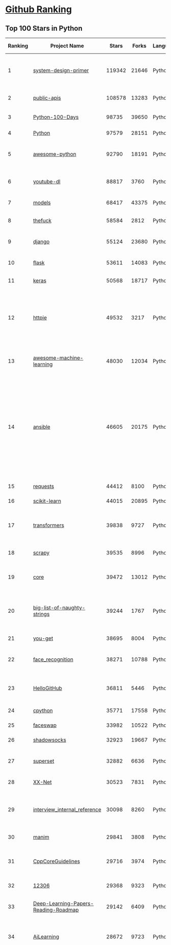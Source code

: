 [Github Ranking](../README.md)
==========

## Top 100 Stars in Python

| Ranking | Project Name | Stars | Forks | Language | Open Issues | Description | Last Commit |
| ------- | ------------ | ----- | ----- | -------- | ----------- | ----------- | ----------- |
| 1 | [system-design-primer](https://github.com/donnemartin/system-design-primer) | 119342 | 21646 | Python | 170 | Learn how to design large-scale systems. Prep for the system design interview.  Includes Anki flashcards. | 2020-12-29T02:51:34Z |
| 2 | [public-apis](https://github.com/public-apis/public-apis) | 108578 | 13283 | Python | 237 | A collective list of free APIs for use in software and web development. | 2021-01-23T09:37:22Z |
| 3 | [Python-100-Days](https://github.com/jackfrued/Python-100-Days) | 98735 | 39650 | Python | 528 | Python - 100天从新手到大师 | 2021-01-23T03:47:31Z |
| 4 | [Python](https://github.com/TheAlgorithms/Python) | 97579 | 28151 | Python | 38 | All Algorithms implemented in Python | 2021-01-22T04:40:22Z |
| 5 | [awesome-python](https://github.com/vinta/awesome-python) | 92790 | 18191 | Python | 131 | A curated list of awesome Python frameworks, libraries, software and resources | 2021-01-22T15:59:36Z |
| 6 | [youtube-dl](https://github.com/ytdl-org/youtube-dl) | 88817 | 3760 | Python | 3888 | Command-line program to download videos from YouTube.com and other video sites | 2021-01-23T20:08:56Z |
| 7 | [models](https://github.com/tensorflow/models) | 68417 | 43375 | Python | 1078 | Models and examples built with TensorFlow | 2021-01-23T16:46:50Z |
| 8 | [thefuck](https://github.com/nvbn/thefuck) | 58584 | 2812 | Python | 252 | Magnificent app which corrects your previous console command. | 2021-01-21T13:34:02Z |
| 9 | [django](https://github.com/django/django) | 55124 | 23680 | Python | 182 | The Web framework for perfectionists with deadlines. | 2021-01-23T21:52:29Z |
| 10 | [flask](https://github.com/pallets/flask) | 53611 | 14083 | Python | 23 | The Python micro framework for building web applications. | 2021-01-22T08:57:09Z |
| 11 | [keras](https://github.com/keras-team/keras) | 50568 | 18717 | Python | 3179 | Deep Learning for humans | 2021-01-23T20:30:46Z |
| 12 | [httpie](https://github.com/httpie/httpie) | 49532 | 3217 | Python | 147 | As easy as /aitch-tee-tee-pie/ 🥧 Modern, user-friendly command-line HTTP client for the API era. JSON support, colors, sessions, downloads, plugins & more. https://twitter.com/httpie | 2021-01-21T21:50:43Z |
| 13 | [awesome-machine-learning](https://github.com/josephmisiti/awesome-machine-learning) | 48030 | 12034 | Python | 1 | A curated list of awesome Machine Learning frameworks, libraries and software. | 2021-01-20T18:38:00Z |
| 14 | [ansible](https://github.com/ansible/ansible) | 46605 | 20175 | Python | 1929 | Ansible is a radically simple IT automation platform that makes your applications and systems easier to deploy and maintain. Automate everything from code deployment to network configuration to cloud management, in a language that approaches plain English, using SSH, with no agents to install on remote systems. https://docs.ansible.com. | 2021-01-23T20:49:31Z |
| 15 | [requests](https://github.com/psf/requests) | 44412 | 8100 | Python | 307 | A simple, yet elegant HTTP library. | 2021-01-22T13:41:40Z |
| 16 | [scikit-learn](https://github.com/scikit-learn/scikit-learn) | 44015 | 20895 | Python | 2299 | scikit-learn: machine learning in Python | 2021-01-23T17:22:17Z |
| 17 | [transformers](https://github.com/huggingface/transformers) | 39838 | 9727 | Python | 519 | 🤗Transformers: State-of-the-art Natural Language Processing for Pytorch and TensorFlow 2.0. | 2021-01-23T23:13:42Z |
| 18 | [scrapy](https://github.com/scrapy/scrapy) | 39535 | 8996 | Python | 759 | Scrapy, a fast high-level web crawling & scraping framework for Python. | 2021-01-16T05:49:45Z |
| 19 | [core](https://github.com/home-assistant/core) | 39472 | 13012 | Python | 1814 | :house_with_garden: Open source home automation that puts local control and privacy first | 2021-01-24T01:21:33Z |
| 20 | [big-list-of-naughty-strings](https://github.com/minimaxir/big-list-of-naughty-strings) | 39244 | 1767 | Python | 73 | The Big List of Naughty Strings is a list of strings which have a high probability of causing issues when used as user-input data. | 2020-10-06T11:10:54Z |
| 21 | [you-get](https://github.com/soimort/you-get) | 38695 | 8004 | Python | 352 | :arrow_double_down: Dumb downloader that scrapes the web | 2021-01-22T00:06:27Z |
| 22 | [face_recognition](https://github.com/ageitgey/face_recognition) | 38271 | 10788 | Python | 570 | The world's simplest facial recognition api for Python and the command line | 2020-12-19T11:44:26Z |
| 23 | [HelloGitHub](https://github.com/521xueweihan/HelloGitHub) | 36811 | 5446 | Python | 31 | :octocat: Find pearls on open-source seashore 分享 GitHub 上有趣、入门级的开源项目 | 2020-12-27T17:01:55Z |
| 24 | [cpython](https://github.com/python/cpython) | 35771 | 17558 | Python | 1433 | The Python programming language | 2021-01-24T02:15:49Z |
| 25 | [faceswap](https://github.com/deepfakes/faceswap) | 33982 | 10522 | Python | 8 | Deepfakes Software For All | 2021-01-23T15:56:15Z |
| 26 | [shadowsocks](https://github.com/shadowsocks/shadowsocks) | 32923 | 19667 | Python | 448 | None | 2019-11-06T02:01:03Z |
| 27 | [superset](https://github.com/apache/superset) | 32882 | 6636 | Python | 582 | Apache Superset is a Data Visualization and Data Exploration Platform | 2021-01-24T01:10:34Z |
| 28 | [XX-Net](https://github.com/XX-net/XX-Net) | 30523 | 7831 | Python | 7676 | A proxy tool to bypass GFW. | 2021-01-20T11:06:31Z |
| 29 | [interview_internal_reference](https://github.com/0voice/interview_internal_reference) | 30098 | 8260 | Python | 23 | 2020年最新总结，阿里，腾讯，百度，美团，头条等技术面试题目，以及答案，专家出题人分析汇总。 | 2020-10-17T02:49:24Z |
| 30 | [manim](https://github.com/3b1b/manim) | 29841 | 3808 | Python | 343 | Animation engine for explanatory math videos | 2021-01-24T00:19:22Z |
| 31 | [CppCoreGuidelines](https://github.com/isocpp/CppCoreGuidelines) | 29716 | 3974 | Python | 184 | The C++ Core Guidelines are a set of tried-and-true guidelines, rules, and best practices about coding in C++ | 2021-01-23T14:23:57Z |
| 32 | [12306](https://github.com/testerSunshine/12306) | 29368 | 9323 | Python | 254 | 12306智能刷票，订票 | 2021-01-11T03:52:27Z |
| 33 | [Deep-Learning-Papers-Reading-Roadmap](https://github.com/floodsung/Deep-Learning-Papers-Reading-Roadmap) | 29142 | 6409 | Python | 80 | Deep Learning papers reading roadmap for anyone who are eager to learn this amazing tech! | 2021-01-13T05:47:46Z |
| 34 | [AiLearning](https://github.com/apachecn/AiLearning) | 28672 | 9723 | Python | 33 | AiLearning: 机器学习 - MachineLearning - ML、深度学习 - DeepLearning - DL、自然语言处理 NLP | 2021-01-20T16:02:37Z |
| 35 | [funNLP](https://github.com/fighting41love/funNLP) | 28206 | 8340 | Python | 12 | 中英文敏感词、语言检测、中外手机/电话归属地/运营商查询、名字推断性别、手机号抽取、身份证抽取、邮箱抽取、中日文人名库、中文缩写库、拆字词典、词汇情感值、停用词、反动词表、暴恐词表、繁简体转换、英文模拟中文发音、汪峰歌词生成器、职业名称词库、同义词库、反义词库、否定词库、汽车品牌词库、汽车零件词库、连续英文切割、各种中文词向量、公司名字大全、古诗词库、IT词库、财经词库、成语词库、地名词库、历史名人词库、诗词词库、医学词库、饮食词库、法律词库、汽车词库、动物词库、中文聊天语料、中文谣言数据、百度中文问答数据集、句子相似度匹配算法集合、bert资源、文本生成&摘要相关工具、cocoNLP信息抽取工具、国内电话号码正则匹配、清华大学XLORE:中英文跨语言百科知识图谱、清华大学人工智能技术系列报告、自然语言生成、NLU太难了系列、自动对联数据及机器人、用户名黑名单列表、罪名法务名词及分类模型、微信公众号语料、cs224n深度学习自然语言处理课程、中文手写汉字识别、中文自然语言处理 语料/数据集、变量命名神器、分词语料库+代码、任务型对话英文数据集、ASR 语音数据集 + 基于深度学习的中文语音识别系统、笑声检测器、Microsoft多语言数字/单位/如日期时间识别包、中华新华字典数据库及api(包括常用歇后语、成语、词语和汉字)、文档图谱自动生成、SpaCy 中文模型、Common Voice语音识别数据集新版、神经网络关系抽取、基于bert的命名实体识别、关键词(Keyphrase)抽取包pke、基于医疗领域知识图谱的问答系统、基于依存句法与语义角色标注的事件三元组抽取、依存句法分析4万句高质量标注数据、cnocr：用来做中文OCR的Python3包、中文人物关系知识图谱项目、中文nlp竞赛项目及代码汇总、中文字符数据、speech-aligner: 从“人声语音”及其“语言文本”产生音素级别时间对齐标注的工具、AmpliGraph: 知识图谱表示学习(Python)库：知识图谱概念链接预测、Scattertext 文本可视化(python)、语言/知识表示工具：BERT & ERNIE、中文对比英文自然语言处理NLP的区别综述、Synonyms中文近义词工具包、HarvestText领域自适应文本挖掘工具（新词发现-情感分析-实体链接等）、word2word：(Python)方便易用的多语言词-词对集：62种语言/3,564个多语言对、语音识别语料生成工具：从具有音频/字幕的在线视频创建自动语音识别(ASR)语料库、构建医疗实体识别的模型（包含词典和语料标注）、单文档非监督的关键词抽取、Kashgari中使用gpt-2语言模型、开源的金融投资数据提取工具、文本自动摘要库TextTeaser: 仅支持英文、人民日报语料处理工具集、一些关于自然语言的基本模型、基于14W歌曲知识库的问答尝试--功能包括歌词接龙and已知歌词找歌曲以及歌曲歌手歌词三角关系的问答、基于Siamese bilstm模型的相似句子判定模型并提供训练数据集和测试数据集、用Transformer编解码模型实现的根据Hacker News文章标题自动生成评论、用BERT进行序列标记和文本分类的模板代码、LitBank：NLP数据集——支持自然语言处理和计算人文学科任务的100部带标记英文小说语料、百度开源的基准信息抽取系统、虚假新闻数据集、Facebook: LAMA语言模型分析，提供Transformer-XL/BERT/ELMo/GPT预训练语言模型的统一访问接口、CommonsenseQA：面向常识的英文QA挑战、中文知识图谱资料、数据及工具、各大公司内部里大牛分享的技术文档 PDF 或者 PPT、自然语言生成SQL语句（英文）、中文NLP数据增强（EDA）工具、英文NLP数据增强工具 、基于医药知识图谱的智能问答系统、京东商品知识图谱、基于mongodb存储的军事领域知识图谱问答项目、基于远监督的中文关系抽取、语音情感分析、中文ULMFiT-情感分析-文本分类-语料及模型、一个拍照做题程序、世界各国大规模人名库、一个利用有趣中文语料库 qingyun 训练出来的中文聊天机器人、中文聊天机器人seqGAN、省市区镇行政区划数据带拼音标注、教育行业新闻语料库包含自动文摘功能、开放了对话机器人-知识图谱-语义理解-自然语言处理工具及数据、中文知识图谱：基于百度百科中文页面-抽取三元组信息-构建中文知识图谱、masr: 中文语音识别-提供预训练模型-高识别率、Python音频数据增广库、中文全词覆盖BERT及两份阅读理解数据、ConvLab：开源多域端到端对话系统平台、中文自然语言处理数据集、基于最新版本rasa搭建的对话系统、基于TensorFlow和BERT的管道式实体及关系抽取、一个小型的证券知识图谱/知识库、复盘所有NLP比赛的TOP方案、OpenCLaP：多领域开源中文预训练语言模型仓库、UER：基于不同语料+编码器+目标任务的中文预训练模型仓库、中文自然语言处理向量合集、基于金融-司法领域(兼有闲聊性质)的聊天机器人、g2pC：基于上下文的汉语读音自动标记模块、Zincbase 知识图谱构建工具包、诗歌质量评价/细粒度情感诗歌语料库、快速转化「中文数字」和「阿拉伯数字」、百度知道问答语料库、基于知识图谱的问答系统、jieba_fast 加速版的jieba、正则表达式教程、中文阅读理解数据集、基于BERT等最新语言模型的抽取式摘要提取、Python利用深度学习进行文本摘要的综合指南、知识图谱深度学习相关资料整理、维基大规模平行文本语料、StanfordNLP 0.2.0：纯Python版自然语言处理包、NeuralNLP-NeuralClassifier：腾讯开源深度学习文本分类工具、端到端的封闭域对话系统、中文命名实体识别：NeuroNER vs. BertNER、新闻事件线索抽取、2019年百度的三元组抽取比赛：“科学空间队”源码、基于依存句法的开放域文本知识三元组抽取和知识库构建、中文的GPT2训练代码、ML-NLP - 机器学习(Machine Learning)NLP面试中常考到的知识点和代码实现、nlp4han:中文自然语言处理工具集(断句/分词/词性标注/组块/句法分析/语义分析/NER/N元语法/HMM/代词消解/情感分析/拼写检查、XLM：Facebook的跨语言预训练语言模型、用基于BERT的微调和特征提取方法来进行知识图谱百度百科人物词条属性抽取、中文自然语言处理相关的开放任务-数据集-当前最佳结果、CoupletAI - 基于CNN+Bi-LSTM+Attention 的自动对对联系统、抽象知识图谱、MiningZhiDaoQACorpus - 580万百度知道问答数据挖掘项目、brat rapid annotation tool: 序列标注工具、大规模中文知识图谱数据：1.4亿实体、数据增强在机器翻译及其他nlp任务中的应用及效果、allennlp阅读理解:支持多种数据和模型、PDF表格数据提取工具 、 Graphbrain：AI开源软件库和科研工具，目的是促进自动意义提取和文本理解以及知识的探索和推断、简历自动筛选系统、基于命名实体识别的简历自动摘要、中文语言理解测评基准，包括代表性的数据集&基准模型&语料库&排行榜、树洞 OCR 文字识别 、从包含表格的扫描图片中识别表格和文字、语声迁移、Python口语自然语言处理工具集(英文)、 similarity：相似度计算工具包，java编写、海量中文预训练ALBERT模型 、Transformers 2.0 、基于大规模音频数据集Audioset的音频增强 、Poplar：网页版自然语言标注工具、图片文字去除，可用于漫画翻译 、186种语言的数字叫法库、Amazon发布基于知识的人-人开放领域对话数据集 、中文文本纠错模块代码、繁简体转换 、 Python实现的多种文本可读性评价指标、类似于人名/地名/组织机构名的命名体识别数据集 、东南大学《知识图谱》研究生课程(资料)、. 英文拼写检查库 、 wwsearch是企业微信后台自研的全文检索引擎、CHAMELEON：深度学习新闻推荐系统元架构 、 8篇论文梳理BERT相关模型进展与反思、DocSearch：免费文档搜索引擎、 LIDA：轻量交互式对话标注工具 、aili - the fastest in-memory index in the East 东半球最快并发索引 、知识图谱车音工作项目、自然语言生成资源大全 、中日韩分词库mecab的Python接口库、中文文本摘要/关键词提取、汉字字符特征提取器 (featurizer)，提取汉字的特征（发音特征、字形特征）用做深度学习的特征、中文生成任务基准测评 、中文缩写数据集、中文任务基准测评 - 代表性的数据集-基准(预训练)模型-语料库-baseline-工具包-排行榜、PySS3：面向可解释AI的SS3文本分类器机器可视化工具 、中文NLP数据集列表、COPE - 格律诗编辑程序、doccano：基于网页的开源协同多语言文本标注工具 、PreNLP：自然语言预处理库、简单的简历解析器，用来从简历中提取关键信息、用于中文闲聊的GPT2模型：GPT2-chitchat、基于检索聊天机器人多轮响应选择相关资源列表(Leaderboards、Datasets、Papers)、(Colab)抽象文本摘要实现集锦(教程 、词语拼音数据、高效模糊搜索工具、NLP数据增广资源集、微软对话机器人框架 、 GitHub Typo Corpus：大规模GitHub多语言拼写错误/语法错误数据集、TextCluster：短文本聚类预处理模块 Short text cluster、面向语音识别的中文文本规范化、BLINK：最先进的实体链接库、BertPunc：基于BERT的最先进标点修复模型、Tokenizer：快速、可定制的文本词条化库、中文语言理解测评基准，包括代表性的数据集、基准(预训练)模型、语料库、排行榜、spaCy 医学文本挖掘与信息提取 、 NLP任务示例项目代码集、 python拼写检查库、chatbot-list - 行业内关于智能客服、聊天机器人的应用和架构、算法分享和介绍、语音质量评价指标(MOSNet, BSSEval, STOI, PESQ, SRMR)、 用138GB语料训练的法文RoBERTa预训练语言模型 、BERT-NER-Pytorch：三种不同模式的BERT中文NER实验、无道词典 - 有道词典的命令行版本，支持英汉互查和在线查询、2019年NLP亮点回顾、 Chinese medical dialogue data 中文医疗对话数据集 、最好的汉字数字(中文数字)-阿拉伯数字转换工具、 基于百科知识库的中文词语多词义/义项获取与特定句子词语语义消歧、awesome-nlp-sentiment-analysis - 情感分析、情绪原因识别、评价对象和评价词抽取、LineFlow：面向所有深度学习框架的NLP数据高效加载器、中文医学NLP公开资源整理 、MedQuAD：(英文)医学问答数据集、将自然语言数字串解析转换为整数和浮点数、Transfer Learning in Natural Language Processing (NLP) 、面向语音识别的中文/英文发音辞典、Tokenizers：注重性能与多功能性的最先进分词器、CLUENER 细粒度命名实体识别 Fine Grained Named Entity Recognition、 基于BERT的中文命名实体识别、中文谣言数据库、NLP数据集/基准任务大列表、nlp相关的一些论文及代码, 包括主题模型、词向量(Word Embedding)、命名实体识别(NER)、文本分类(Text Classificatin)、文本生成(Text Generation)、文本相似性(Text Similarity)计算等，涉及到各种与nlp相关的算法，基于keras和tensorflow 、Python文本挖掘/NLP实战示例、 Blackstone：面向非结构化法律文本的spaCy pipeline和NLP模型通过同义词替换实现文本“变脸” 、中文 预训练 ELECTREA 模型: 基于对抗学习 pretrain Chinese Model 、albert-chinese-ner - 用预训练语言模型ALBERT做中文NER 、基于GPT2的特定主题文本生成/文本增广、开源预训练语言模型合集、多语言句向量包、编码、标记和实现：一种可控高效的文本生成方法、 英文脏话大列表 、attnvis：GPT2、BERT等transformer语言模型注意力交互可视化、CoVoST：Facebook发布的多语种语音-文本翻译语料库，包括11种语言(法语、德语、荷兰语、俄语、西班牙语、意大利语、土耳其语、波斯语、瑞典语、蒙古语和中文)的语音、文字转录及英文译文、Jiagu自然语言处理工具 - 以BiLSTM等模型为基础，提供知识图谱关系抽取 中文分词 词性标注 命名实体识别 情感分析 新词发现 关键词 文本摘要 文本聚类等功能、用unet实现对文档表格的自动检测，表格重建、NLP事件提取文献资源列表 、 金融领域自然语言处理研究资源大列表、CLUEDatasetSearch - 中英文NLP数据集：搜索所有中文NLP数据集，附常用英文NLP数据集 、medical_NER - 中文医学知识图谱命名实体识别 、(哈佛)讲因果推理的免费书、知识图谱相关学习资料/数据集/工具资源大列表、Forte：灵活强大的自然语言处理pipeline工具集 、Python字符串相似性算法库、PyLaia：面向手写文档分析的深度学习工具包、TextFooler：针对文本分类/推理的对抗文本生成模块、Haystack：灵活、强大的可扩展问答(QA)框架、中文关键短语抽取工具 | 2020-12-22T20:11:33Z |
| 36 | [pandas](https://github.com/pandas-dev/pandas) | 28206 | 11740 | Python | 3596 | Flexible and powerful data analysis / manipulation library for Python, providing labeled data structures similar to R data.frame objects, statistical functions, and much more | 2021-01-24T03:00:13Z |
| 37 | [localstack](https://github.com/localstack/localstack) | 28137 | 2201 | Python | 260 | 💻  A fully functional local AWS cloud stack. Develop and test your cloud & Serverless apps offline! | 2021-01-23T18:50:01Z |
| 38 | [certbot](https://github.com/certbot/certbot) | 27611 | 3043 | Python | 568 | Certbot is EFF's tool to obtain certs from Let's Encrypt and (optionally) auto-enable HTTPS on your server.  It can also act as a client for any other CA that uses the ACME protocol. | 2021-01-23T11:08:17Z |
| 39 | [python-patterns](https://github.com/faif/python-patterns) | 27128 | 5628 | Python | 12 | A collection of design patterns/idioms in Python | 2021-01-20T20:32:45Z |
| 40 | [sentry](https://github.com/getsentry/sentry) | 27119 | 3059 | Python | 257 | Sentry is cross-platform application monitoring, with a focus on error reporting. | 2021-01-23T12:51:26Z |
| 41 | [bert](https://github.com/google-research/bert) | 26725 | 7545 | Python | 771 | TensorFlow code and pre-trained models for BERT | 2021-01-19T15:38:26Z |
| 42 | [fastapi](https://github.com/tiangolo/fastapi) | 26241 | 1788 | Python | 629 | FastAPI framework, high performance, easy to learn, fast to code, ready for production | 2021-01-22T20:28:03Z |
| 43 | [jieba](https://github.com/fxsjy/jieba) | 25339 | 6078 | Python | 594 | 结巴中文分词 | 2020-12-05T18:32:32Z |
| 44 | [Detectron](https://github.com/facebookresearch/Detectron) | 24064 | 5292 | Python | 317 | FAIR's research platform for object detection research, implementing popular algorithms like Mask R-CNN and RetinaNet. | 2020-08-20T17:17:26Z |
| 45 | [gym](https://github.com/openai/gym) | 23278 | 6630 | Python | 244 | A toolkit for developing and comparing reinforcement learning algorithms. | 2021-01-21T20:35:39Z |
| 46 | [cheat.sh](https://github.com/chubin/cheat.sh) | 23229 | 1171 | Python | 83 | the only cheat sheet you need | 2021-01-21T23:37:42Z |
| 47 | [DeepFaceLab](https://github.com/iperov/DeepFaceLab) | 22995 | 5277 | Python | 245 | DeepFaceLab is the leading software for creating deepfakes. | 2021-01-21T12:54:30Z |
| 48 | [wtfpython](https://github.com/satwikkansal/wtfpython) | 22983 | 2047 | Python | 41 | What the f*ck Python? | 2021-01-17T08:26:56Z |
| 49 | [YouCompleteMe](https://github.com/ycm-core/YouCompleteMe) | 22423 | 2596 | Python | 32 | A code-completion engine for Vim | 2021-01-13T09:28:42Z |
| 50 | [Real-Time-Voice-Cloning](https://github.com/CorentinJ/Real-Time-Voice-Cloning) | 22272 | 4324 | Python | 12 | Clone a voice in 5 seconds to generate arbitrary speech in real-time | 2021-01-20T01:40:02Z |
| 51 | [linux-insides](https://github.com/0xAX/linux-insides) | 22246 | 2519 | Python | 42 | A little bit about a linux kernel | 2020-12-20T10:53:37Z |
| 52 | [HanLP](https://github.com/hankcs/HanLP) | 21915 | 5894 | Python | 5 | 中文分词 词性标注 命名实体识别 依存句法分析 语义依存分析 新词发现 关键词短语提取 自动摘要 文本分类聚类 拼音简繁转换 自然语言处理 | 2021-01-23T01:35:57Z |
| 53 | [interactive-coding-challenges](https://github.com/donnemartin/interactive-coding-challenges) | 21735 | 3450 | Python | 58 | 120+ interactive Python coding interview challenges (algorithms and data structures).  Includes Anki flashcards. | 2020-12-11T15:29:16Z |
| 54 | [compose](https://github.com/docker/compose) | 21662 | 3583 | Python | 472 | Define and run multi-container applications with Docker | 2021-01-22T19:25:43Z |
| 55 | [pipenv](https://github.com/pypa/pipenv) | 21462 | 1585 | Python | 477 |  Python Development Workflow for Humans. | 2021-01-21T10:18:28Z |
| 56 | [mitmproxy](https://github.com/mitmproxy/mitmproxy) | 21303 | 2739 | Python | 233 | An interactive TLS-capable intercepting HTTP proxy for penetration testers and software developers. | 2021-01-23T16:54:10Z |
| 57 | [PayloadsAllTheThings](https://github.com/swisskyrepo/PayloadsAllTheThings) | 21158 | 6308 | Python | 11 | A list of useful payloads and bypass for Web Application Security and Pentest/CTF | 2021-01-20T10:01:43Z |
| 58 | [ItChat](https://github.com/littlecodersh/ItChat) | 21140 | 4960 | Python | 230 | A complete and graceful API for Wechat. 微信个人号接口、微信机器人及命令行微信，三十行即可自定义个人号机器人。 | 2020-11-22T19:12:56Z |
| 59 | [rich](https://github.com/willmcgugan/rich) | 20608 | 601 | Python | 9 | Rich is a Python library for rich text and beautiful formatting in the terminal. | 2021-01-23T15:44:14Z |
| 60 | [sherlock](https://github.com/sherlock-project/sherlock) | 20342 | 2072 | Python | 73 | 🔎 Hunt down social media accounts by username across social networks | 2021-01-20T22:32:10Z |
| 61 | [Python](https://github.com/geekcomputers/Python) | 20224 | 9513 | Python | 194 | My Python Examples | 2021-01-23T12:03:43Z |
| 62 | [airflow](https://github.com/apache/airflow) | 20171 | 7846 | Python | 999 | Apache Airflow - A platform to programmatically author, schedule, and monitor workflows | 2021-01-24T01:31:57Z |
| 63 | [data-science-ipython-notebooks](https://github.com/donnemartin/data-science-ipython-notebooks) | 20098 | 6395 | Python | 16 | Data science Python notebooks: Deep learning (TensorFlow, Theano, Caffe, Keras), scikit-learn, Kaggle, big data (Spark, Hadoop MapReduce, HDFS), matplotlib, pandas, NumPy, SciPy, Python essentials, AWS, and various command lines. | 2020-12-21T20:44:47Z |
| 64 | [django-rest-framework](https://github.com/encode/django-rest-framework) | 20063 | 5501 | Python | 346 | Web APIs for Django. 🎸 | 2021-01-20T17:02:07Z |
| 65 | [algo](https://github.com/trailofbits/algo) | 19984 | 1719 | Python | 84 | Set up a personal VPN in the cloud | 2021-01-22T14:45:30Z |
| 66 | [d2l-zh](https://github.com/d2l-ai/d2l-zh) | 19776 | 5092 | Python | 3 | 《动手学深度学习》：面向中文读者、能运行、可讨论。中英文版被全球175所大学采用教学。 | 2021-01-23T04:03:14Z |
| 67 | [tornado](https://github.com/tornadoweb/tornado) | 19749 | 5310 | Python | 218 | Tornado is a Python web framework and asynchronous networking library, originally developed at FriendFeed. | 2021-01-18T08:54:04Z |
| 68 | [pytorch-tutorial](https://github.com/yunjey/pytorch-tutorial) | 19441 | 6186 | Python | 75 | PyTorch Tutorial for Deep Learning Researchers | 2020-12-21T07:28:47Z |
| 69 | [Mask_RCNN](https://github.com/matterport/Mask_RCNN) | 19294 | 9209 | Python | 1615 | Mask R-CNN for object detection and instance segmentation on Keras and TensorFlow | 2020-12-18T20:32:59Z |
| 70 | [black](https://github.com/psf/black) | 19241 | 1236 | Python | 400 | The uncompromising Python code formatter | 2021-01-22T23:53:53Z |
| 71 | [sqlmap](https://github.com/sqlmapproject/sqlmap) | 19202 | 4150 | Python | 46 | Automatic SQL injection and database takeover tool | 2021-01-21T09:14:30Z |
| 72 | [ML-From-Scratch](https://github.com/eriklindernoren/ML-From-Scratch) | 18756 | 3645 | Python | 36 | Machine Learning From Scratch. Bare bones NumPy implementations of machine learning models and algorithms with a focus on accessibility. Aims to cover everything from linear regression to deep learning. | 2020-12-21T21:14:19Z |
| 73 | [algorithms](https://github.com/keon/algorithms) | 18623 | 3812 | Python | 150 | Minimal examples of data structures and algorithms in Python | 2021-01-18T05:31:50Z |
| 74 | [python-fire](https://github.com/google/python-fire) | 18556 | 1114 | Python | 88 | Python Fire is a library for automatically generating command line interfaces (CLIs) from absolutely any Python object. | 2021-01-22T21:44:11Z |
| 75 | [python-cheatsheet](https://github.com/gto76/python-cheatsheet) | 18267 | 3575 | Python | 23 | Comprehensive Python Cheatsheet | 2021-01-20T16:26:07Z |
| 76 | [spaCy](https://github.com/explosion/spaCy) | 18095 | 3213 | Python | 90 | 💫 Industrial-strength Natural Language Processing (NLP) with Python and Cython | 2021-01-24T02:57:10Z |
| 77 | [redash](https://github.com/getredash/redash) | 18054 | 3105 | Python | 580 | Make Your Company Data Driven. Connect to any data source, easily visualize, dashboard and share your data. | 2021-01-23T00:03:19Z |
| 78 | [algo](https://github.com/wangzheng0822/algo) | 17734 | 5734 | Python | 129 | 数据结构和算法必知必会的50个代码实现 | 2021-01-23T04:02:28Z |
| 79 | [NLP-progress](https://github.com/sebastianruder/NLP-progress) | 17671 | 3030 | Python | 25 | Repository to track the progress in Natural Language Processing (NLP), including the datasets and the current state-of-the-art for the most common NLP tasks. | 2021-01-15T21:15:13Z |
| 80 | [glances](https://github.com/nicolargo/glances) | 17662 | 1160 | Python | 190 | Glances an Eye on your system. A top/htop alternative for GNU/Linux, BSD, Mac OS and Windows operating systems. | 2021-01-23T16:54:07Z |
| 81 | [macOS-Security-and-Privacy-Guide](https://github.com/drduh/macOS-Security-and-Privacy-Guide) | 17660 | 1240 | Python | 7 | Guide to securing and improving privacy on macOS | 2020-11-11T19:58:48Z |
| 82 | [tqdm](https://github.com/tqdm/tqdm) | 17162 | 886 | Python | 277 | A Fast, Extensible Progress Bar for Python and CLI | 2021-01-18T17:23:27Z |
| 83 | [hosts](https://github.com/StevenBlack/hosts) | 16848 | 1519 | Python | 34 | Consolidating and extending hosts files from several well-curated sources. You can optionally pick extensions to block pornography, social media, and other categories. | 2021-01-24T01:19:02Z |
| 84 | [celery](https://github.com/celery/celery) | 16579 | 3938 | Python | 499 | Distributed Task Queue (development branch) | 2021-01-23T12:21:56Z |
| 85 | [magenta](https://github.com/magenta/magenta) | 16208 | 3319 | Python | 294 | Magenta: Music and Art Generation with Machine Intelligence | 2021-01-19T21:27:46Z |
| 86 | [numpy](https://github.com/numpy/numpy) | 16033 | 5197 | Python | 2247 | The fundamental package for scientific computing with Python. | 2021-01-23T23:31:26Z |
| 87 | [reddit](https://github.com/reddit-archive/reddit) | 15609 | 2864 | Python | 304 | historical code from reddit.com | 2017-10-17T19:57:07Z |
| 88 | [TensorFlow-Course](https://github.com/instillai/TensorFlow-Course) | 15414 | 3127 | Python | 2 | :satellite: Simple and ready-to-use tutorials for TensorFlow  | 2020-12-21T21:15:27Z |
| 89 | [spleeter](https://github.com/deezer/spleeter) | 15364 | 1564 | Python | 98 | Deezer source separation library including pretrained models. | 2021-01-21T16:39:20Z |
| 90 | [examples](https://github.com/pytorch/examples) | 15292 | 7147 | Python | 297 | A set of examples around pytorch in Vision, Text, Reinforcement Learning, etc. | 2021-01-22T20:56:32Z |
| 91 | [locust](https://github.com/locustio/locust) | 15163 | 2020 | Python | 40 | Scalable user load testing tool written in Python | 2021-01-22T18:32:21Z |
| 92 | [jumpserver](https://github.com/jumpserver/jumpserver) | 15105 | 4059 | Python | 129 | JumpServer 是全球首款开源的堡垒机，是符合 4A 的专业运维安全审计系统。 | 2021-01-23T14:30:32Z |
| 93 | [cascadia-code](https://github.com/microsoft/cascadia-code) | 14920 | 442 | Python | 55 | This is a fun, new monospaced font that includes programming ligatures and is designed to enhance the modern look and feel of the Windows Terminal. | 2021-01-07T23:20:20Z |
| 94 | [professional-programming](https://github.com/charlax/professional-programming) | 14852 | 1329 | Python | 0 | A collection of full-stack resources for programmers. | 2021-01-18T20:59:14Z |
| 95 | [pyspider](https://github.com/binux/pyspider) | 14833 | 3562 | Python | 277 | A Powerful Spider(Web Crawler) System in Python. | 2020-10-22T04:00:13Z |
| 96 | [toml](https://github.com/toml-lang/toml) | 14749 | 722 | Python | 37 | Tom's Obvious, Minimal Language | 2021-01-23T22:58:48Z |
| 97 | [CheatSheetSeries](https://github.com/OWASP/CheatSheetSeries) | 14707 | 2159 | Python | 38 | The OWASP Cheat Sheet Series was created to provide a concise collection of high value information on specific application security topics. | 2021-01-23T21:44:30Z |
| 98 | [Depix](https://github.com/beurtschipper/Depix) | 14692 | 1728 | Python | 7 | Recovers passwords from pixelized screenshots | 2021-01-16T10:35:15Z |
| 99 | [detectron2](https://github.com/facebookresearch/detectron2) | 14628 | 3715 | Python | 92 | Detectron2 is FAIR's next-generation platform for object detection and segmentation. | 2021-01-23T17:53:11Z |
| 100 | [ipython](https://github.com/ipython/ipython) | 14624 | 4132 | Python | 1469 | Official repository for IPython itself. Other repos in the IPython organization contain things like the website, documentation builds, etc. | 2021-01-22T04:05:08Z |

